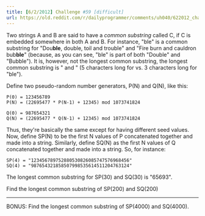 ```yaml
---
title: [6/2/2012] Challenge #59 [difficult]
url: https://old.reddit.com/r/dailyprogrammer/comments/uh040/622012_challenge_59_difficult/
---
```


Two strings A and B are said to have a *common substring* called C, if C is embedded somewhere in both A and B. For instance, "ble" is a common substring for "Dou**ble**, double, toil and trouble" and "Fire burn and cauldron bub**ble**" (because, as you can see, "ble" is part of both "Double" and "Bubble"). It is, however, not the longest common substring, the longest common substring is " and " (5 characters long for vs. 3 characters long for "ble").

Define two pseudo-random number generators, P(N) and Q(N), like this:

    P(0) = 123456789
    P(N) = (22695477 * P(N-1) + 12345) mod 1073741824
    
    Q(0) = 987654321
    Q(N) = (22695477 * Q(N-1) + 12345) mod 1073741824
    
Thus, they're basically the same except for having different seed values. Now, define SP(N) to be the first N values of P concatenated together and made into a string. Similarly, define SQ(N) as the first N values of Q concatenated together and made into a string. So, for instance:

    SP(4) = "123456789752880530826085747576968456"
    SQ(4) = "987654321858507998535614511204763124"
    
The longest common substring for SP(30) and SQ(30) is "65693".

Find the longest common substring of SP(200) and SQ(200)

***

BONUS: Find the longest common substring of SP(4000) and SQ(4000).